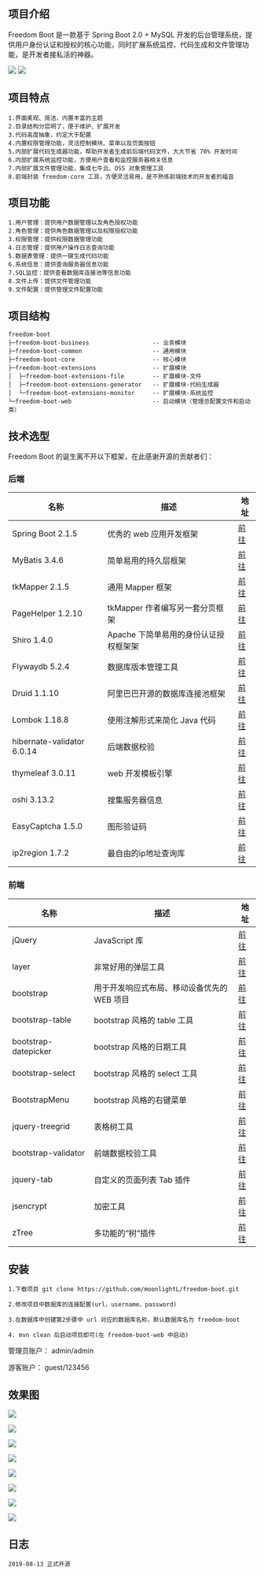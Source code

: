 ## 项目介绍

Freedom Boot 是一款基于 Spring Boot 2.0 + MySQL 开发的后台管理系统，提供用户身份认证和授权的核心功能，同时扩展系统监控、代码生成和文件管理功能，是开发者接私活的神器。

[![](https://img.shields.io/badge/license-MIT-brightgreen.svg)](https://github.com/moonlightL/ml-blog/blob/master/LICENSE)
![](https://img.shields.io/badge/language-Java-blue.svg)

## 项目特点

```
1.界面美观、简洁，内置丰富的主题
2.目录结构分层明了，便于维护、扩展开发
3.代码高度抽象，约定大于配置
4.内置权限管理功能，灵活控制模块、菜单以及页面按钮
5.内部扩展代码生成器功能，帮助开发者生成前后端代码文件，大大节省 70% 开发时间
6.内部扩展系统监控功能，方便用户查看和监控服务器相关信息
7.内部扩展文件管理功能，集成七牛云、OSS 对象管理工具
8.前端封装 freedom-core 工具，方便灵活易用，是不熟练前端技术的开发者的福音
```

## 项目功能

```
1.用户管理：提供用户数据管理以及角色授权功能
2.角色管理：提供角色数据管理以及权限授权功能
3.权限管理：提供权限数据管理功能
4.日志管理：提供用户操作日志查询功能
5.数据表管理：提供一键生成代码功能
6.系统信息：提供查询服务器信息功能
7.SQL监控：提供查看数据库连接池等信息功能
8.文件上传：提供文件管理功能
9.文件配置：提供管理文件配置功能
```

## 项目结构

```
freedom-boot
├─freedom-boot-business                  -- 业务模块
├─freedom-boot-common                    -- 通用模块  
├─freedom-boot-core                      -- 核心模块
├─freedom-boot-extensions                -- 扩展模块
│  ├─freedom-boot-extensions-file        -- 扩展模块-文件
│  ├─freedom-boot-extensions-generator   -- 扩展模块-代码生成器
│  └─freedom-boot-extensions-monitor     -- 扩展模块-系统监控
└─freedom-boot-web                       -- 启动模块（管理总配置文件和启动类）
```

## 技术选型

Freedom Boot 的诞生离不开以下框架，在此感谢开源的贡献者们：

### 后端

名称 | 描述 | 地址
---|--- | ---
Spring Boot 2.1.5 | 优秀的 web 应用开发框架 | [前往](https://github.com/spring-projects/spring-boot)
MyBatis 3.4.6 | 简单易用的持久层框架 | [前往](https://github.com/mybatis/mybatis-3)
tkMapper 2.1.5 | 通用 Mapper 框架 | [前往](https://gitee.com/free/Mapper)
PageHelper 1.2.10 | tkMapper 作者编写另一套分页框架 | [前往](https://gitee.com/free/Mybatis_PageHelper)
Shiro 1.4.0 | Apache 下简单易用的身份认证授权框架架 | [前往](http://shiro.apache.org/)
Flywaydb 5.2.4 | 数据库版本管理工具 | [前往](https://flywaydb.org/)
Druid 1.1.10 | 阿里巴巴开源的数据库连接池框架 | [前往](https://github.com/alibaba/druid)
Lombok 1.18.8 | 使用注解形式来简化 Java 代码 | [前往](https://www.projectlombok.org/)
hibernate-validator 6.0.14 | 后端数据校验 | [前往](https://hibernate.org/validator/)
thymeleaf 3.0.11 | web 开发模板引擎 | [前往](https://www.thymeleaf.org/)
oshi 3.13.2| 搜集服务器信息 | [前往](https://github.com/oshi/oshi)
EasyCaptcha 1.5.0 | 图形验证码 | [前往](https://github.com/whvcse/EasyCaptcha)
ip2region 1.7.2| 最自由的ip地址查询库 | [前往](https://github.com/lionsoul2014/ip2region)

### 前端

名称 | 描述 | 地址
---|--- | ---
jQuery| JavaScript 库 | [前往](https://jquery.com/)
layer| 非常好用的弹层工具 | [前往](http://layer.layui.com/)
bootstrap | 用于开发响应式布局、移动设备优先的 WEB 项目 | [前往](https://getbootstrap.com/)
bootstrap-table | bootstrap 风格的 table 工具 | [前往](https://bootstrap-table.com/)
bootstrap-datepicker| bootstrap 风格的日期工具 | [前往](https://bootstrap-datepicker.readthedocs.io/en/latest/)
bootstrap-select | bootstrap 风格的 select 工具 | [前往](http://developer.snapappointments.com/bootstrap-select/)
BootstrapMenu| bootstrap 风格的右键菜单 | [前往](http://www.jq22.com/jquery-info5376)
jquery-treegrid | 表格树工具 | [前往](http://maxazan.github.io/jquery-treegrid/)
bootstrap-validator| 前端数据校验工具 | [前往](http://bootstrapvalidator.votintsev.ru/getting-started/)
jquery-tab | 自定义的页面列表 Tab 插件 | [前往](https://github.com/moonlightL/jquery-tab)
jsencrypt | 加密工具 | [前往](http://travistidwell.com/jsencrypt/)
zTree | 多功能的“树”插件 | [前往](http://www.treejs.cn/v3/api.php)

## 安装

```
1.下载项目 git clone https://github.com/moonlightL/freedom-boot.git

2.修改项目中数据库的连接配置(url、username、password)

3.在数据库中创建第2步骤中 url 对应的数据库名称，默认数据库名为 freedom-boot

4. mvn clean 后启动项目即可(在 freedom-boot-web 中启动)
```

管理员账户： admin/admin 

游客账户： guest/123456

## 效果图

![](http://images.extlight.com/freedom-boot-01.jpg)

![](http://images.extlight.com/freedom-boot-02.jpg)

![](http://images.extlight.com/freedom-boot-03.jpg)

![](http://images.extlight.com/freedom-boot-04.jpg)

![](http://images.extlight.com/freedom-boot-05.jpg)

![](http://images.extlight.com/freedom-boot-06.jpg)

![](http://images.extlight.com/freedom-boot-07.jpg)

![](http://images.extlight.com/freedom-boot-08.jpg)


## 日志

```
2019-08-13 正式开源
```